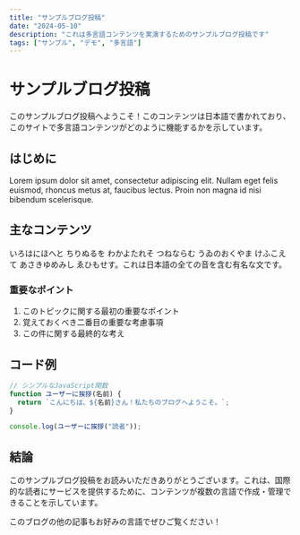 ```yaml
---
title: "サンプルブログ投稿"
date: "2024-05-10"
description: "これは多言語コンテンツを実演するためのサンプルブログ投稿です"
tags: ["サンプル", "デモ", "多言語"]
---
```


# サンプルブログ投稿

このサンプルブログ投稿へようこそ！このコンテンツは日本語で書かれており、このサイトで多言語コンテンツがどのように機能するかを示しています。

## はじめに

Lorem ipsum dolor sit amet, consectetur adipiscing elit. Nullam eget felis euismod, rhoncus metus at, faucibus lectus. Proin non magna id nisi bibendum scelerisque.

## 主なコンテンツ

いろはにほへと ちりぬるを わかよたれそ つねならむ うゐのおくやま けふこえて あさきゆめみし ゑひもせす。これは日本語の全ての音を含む有名な文です。

### 重要なポイント

1. このトピックに関する最初の重要なポイント
2. 覚えておくべき二番目の重要な考慮事項
3. この件に関する最終的な考え

## コード例

```javascript
// シンプルなJavaScript関数
function ユーザーに挨拶(名前) {
  return `こんにちは、${名前}さん！私たちのブログへようこそ。`;
}

console.log(ユーザーに挨拶("読者"));
```

## 結論

このサンプルブログ投稿をお読みいただきありがとうございます。これは、国際的な読者にサービスを提供するために、コンテンツが複数の言語で作成・管理できることを示しています。

このブログの他の記事もお好みの言語でぜひご覧ください！
